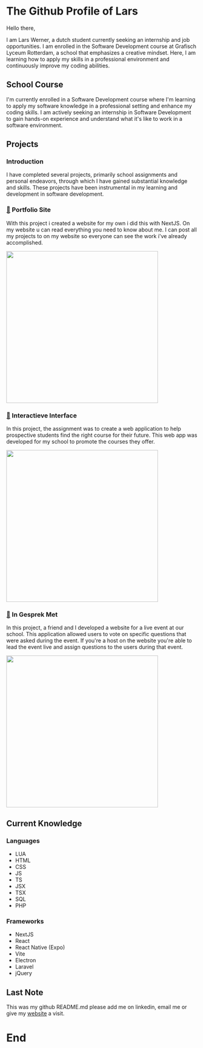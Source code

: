 # The Github Profile of Lars

Hello there,

I am Lars Werner, a dutch student currently seeking an internship and job opportunities. I am enrolled in the Software Development course at Grafisch Lyceum Rotterdam, a school that emphasizes a creative mindset. Here, I am learning how to apply my skills in a professional environment and continuously improve my coding abilities.

## School Course

I'm currently enrolled in a Software Development course where I'm learning to apply my software knowledge in a professional setting and enhance my coding skills. I am actively seeking an internship in Software Development to gain hands-on experience and understand what it's like to work in a software environment.

## Projects

### Introduction

I have completed several projects, primarily school assignments and personal endeavors, through which I have gained substantial knowledge and skills. These projects have been instrumental in my learning and development in software development.

### [📎](https://larswerner.nl) Portfolio Site

With this project i created a website for my own i did this with NextJS. On my website u can read everything you need to know about me. I can post all my projects to on my website so everyone can see the work i've already accomplished.

<img src='https://cdn.discordapp.com/attachments/829974251225743400/1253710350625275945/image.png?ex=6676d840&is=667586c0&hm=565e476b8fe765e1688e5f56840ca92e274f67d747dbecac89a54533bba29aed&' height='400'/>


### [📎](https://lfa-interactieveinterface.vercel.app/) Interactieve Interface

In this project, the assignment was to create a web application to help prospective students find the right course for their future. This web app was developed for my school to promote the courses they offer.

<img src="https://cdn.discordapp.com/attachments/829974251225743400/1253704430449070232/image.png?ex=6676d2bc&is=6675813c&hm=6086be0d3cc6966781cda2882bfba75feddc85aba73aa29c4500ed6f95aac9b0&" height='400' />

### [📎](https://ingesprekmet24.nl) In Gesprek Met

In this project, a friend and I developed a website for a live event at our school. This application allowed users to vote on specific questions that were asked during the event. If you're a host on the website you're able to lead the event live and assign questions to the users during that event.

<img src='https://cdn.discordapp.com/attachments/829974251225743400/1253706740172718100/image.png?ex=6676d4e3&is=66758363&hm=a73dae4545316ff9070caf2701a745757615d615b721d9c641615bbed503f4ed&' height='400'/>

## Current Knowledge

### Languages

- LUA
- HTML
- CSS
- JS
- TS
- JSX
- TSX
- SQL
- PHP

### Frameworks

- NextJS
- React
- React Native (Expo)
- Vite
- Electron
- Laravel
- jQuery

## Last Note

This was my github README.md please add me on linkedin, email me or give my [website](https://larswerner.nl) a visit.

# End
